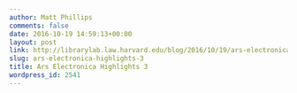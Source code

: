 ```yaml
---
author: Matt Phillips
comments: false
date: 2016-10-19 14:59:13+00:00
layout: post
link: http://librarylab.law.harvard.edu/blog/2016/10/19/ars-electronica-highlights-3/
slug: ars-electronica-highlights-3
title: Ars Electronica Highlights 3
wordpress_id: 2541
---
```


